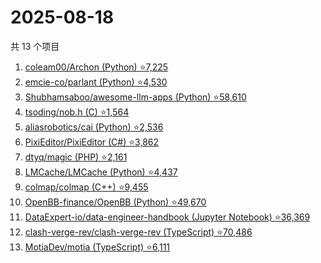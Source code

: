 # 2025-08-18

共 13 个项目

<!-- BEGIN GITHUB -->
<!-- 最后更新时间 2025-08-18 01:07:32 +0800 -->
1. [coleam00/Archon (Python) ⭐7,225](https://github.com/coleam00/Archon)
1. [emcie-co/parlant (Python) ⭐4,530](https://github.com/emcie-co/parlant)
1. [Shubhamsaboo/awesome-llm-apps (Python) ⭐58,610](https://github.com/Shubhamsaboo/awesome-llm-apps)
1. [tsoding/nob.h (C) ⭐1,564](https://github.com/tsoding/nob.h)
1. [aliasrobotics/cai (Python) ⭐2,536](https://github.com/aliasrobotics/cai)
1. [PixiEditor/PixiEditor (C#) ⭐3,862](https://github.com/PixiEditor/PixiEditor)
1. [dtyq/magic (PHP) ⭐2,161](https://github.com/dtyq/magic)
1. [LMCache/LMCache (Python) ⭐4,437](https://github.com/LMCache/LMCache)
1. [colmap/colmap (C++) ⭐9,455](https://github.com/colmap/colmap)
1. [OpenBB-finance/OpenBB (Python) ⭐49,670](https://github.com/OpenBB-finance/OpenBB)
1. [DataExpert-io/data-engineer-handbook (Jupyter Notebook) ⭐36,369](https://github.com/DataExpert-io/data-engineer-handbook)
1. [clash-verge-rev/clash-verge-rev (TypeScript) ⭐70,486](https://github.com/clash-verge-rev/clash-verge-rev)
1. [MotiaDev/motia (TypeScript) ⭐6,111](https://github.com/MotiaDev/motia)
<!-- END GITHUB -->